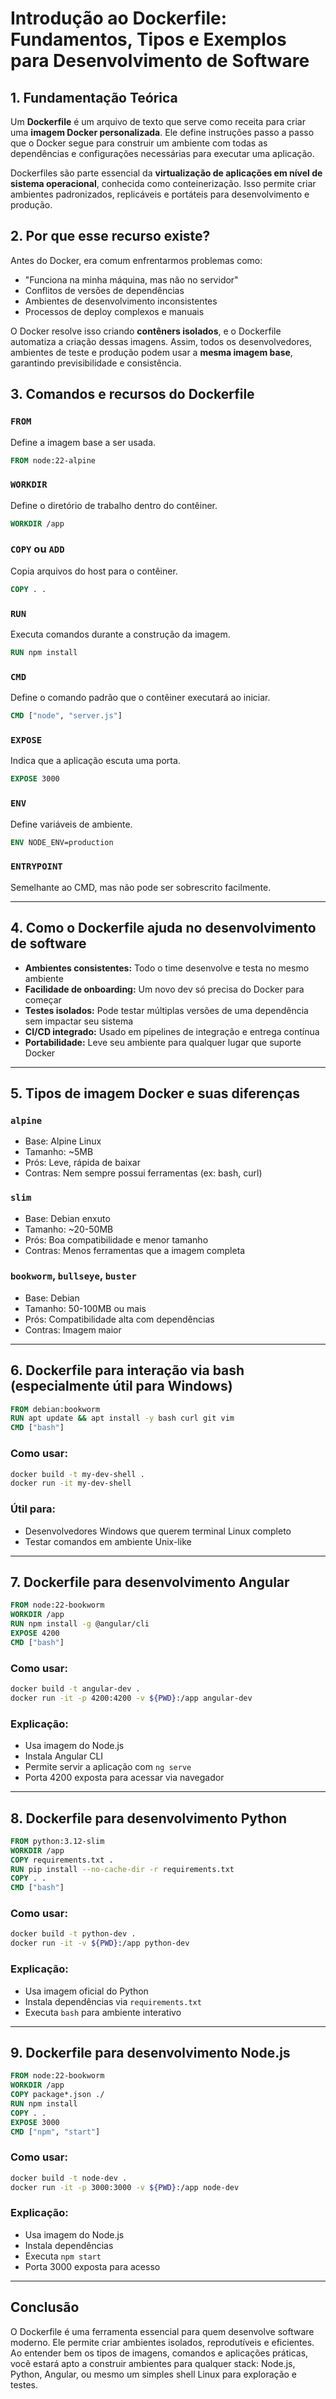 # Introdução ao Dockerfile: Fundamentos, Tipos e Exemplos para Desenvolvimento de Software

## 1. Fundamentação Teórica

Um **Dockerfile** é um arquivo de texto que serve como receita para criar uma **imagem Docker personalizada**. Ele define instruções passo a passo que o Docker segue para construir um ambiente com todas as dependências e configurações necessárias para executar uma aplicação.

Dockerfiles são parte essencial da **virtualização de aplicações em nível de sistema operacional**, conhecida como conteinerização. Isso permite criar ambientes padronizados, replicáveis e portáteis para desenvolvimento e produção.

## 2. Por que esse recurso existe?

Antes do Docker, era comum enfrentarmos problemas como:

- "Funciona na minha máquina, mas não no servidor"
- Conflitos de versões de dependências
- Ambientes de desenvolvimento inconsistentes
- Processos de deploy complexos e manuais

O Docker resolve isso criando **contêners isolados**, e o Dockerfile automatiza a criação dessas imagens. Assim, todos os desenvolvedores, ambientes de teste e produção podem usar a **mesma imagem base**, garantindo previsibilidade e consistência.

## 3. Comandos e recursos do Dockerfile

### `FROM`

Define a imagem base a ser usada.

```Dockerfile
FROM node:22-alpine
```

### `WORKDIR`

Define o diretório de trabalho dentro do contêiner.

```Dockerfile
WORKDIR /app
```

### `COPY` ou `ADD`

Copia arquivos do host para o contêiner.

```Dockerfile
COPY . .
```

### `RUN`

Executa comandos durante a construção da imagem.

```Dockerfile
RUN npm install
```

### `CMD`

Define o comando padrão que o contêiner executará ao iniciar.

```Dockerfile
CMD ["node", "server.js"]
```

### `EXPOSE`

Indica que a aplicação escuta uma porta.

```Dockerfile
EXPOSE 3000
```

### `ENV`

Define variáveis de ambiente.

```Dockerfile
ENV NODE_ENV=production
```

### `ENTRYPOINT`

Semelhante ao CMD, mas não pode ser sobrescrito facilmente.

------

## 4. Como o Dockerfile ajuda no desenvolvimento de software

- **Ambientes consistentes:** Todo o time desenvolve e testa no mesmo ambiente
- **Facilidade de onboarding:** Um novo dev só precisa do Docker para começar
- **Testes isolados:** Pode testar múltiplas versões de uma dependência sem impactar seu sistema
- **CI/CD integrado:** Usado em pipelines de integração e entrega contínua
- **Portabilidade:** Leve seu ambiente para qualquer lugar que suporte Docker

------

## 5. Tipos de imagem Docker e suas diferenças

### `alpine`

- Base: Alpine Linux
- Tamanho: ~5MB
- Prós: Leve, rápida de baixar
- Contras: Nem sempre possui ferramentas (ex: bash, curl)

### `slim`

- Base: Debian enxuto
- Tamanho: ~20-50MB
- Prós: Boa compatibilidade e menor tamanho
- Contras: Menos ferramentas que a imagem completa

### `bookworm`, `bullseye`, `buster`

- Base: Debian
- Tamanho: 50-100MB ou mais
- Prós: Compatibilidade alta com dependências
- Contras: Imagem maior

------

## 6. Dockerfile para interação via bash (especialmente útil para Windows)

```Dockerfile
FROM debian:bookworm
RUN apt update && apt install -y bash curl git vim
CMD ["bash"]
```

### Como usar:

```bash
docker build -t my-dev-shell .
docker run -it my-dev-shell
```

### Útil para:

- Desenvolvedores Windows que querem terminal Linux completo
- Testar comandos em ambiente Unix-like

------

## 7. Dockerfile para desenvolvimento Angular

```Dockerfile
FROM node:22-bookworm
WORKDIR /app
RUN npm install -g @angular/cli
EXPOSE 4200
CMD ["bash"]
```

### Como usar:

```bash
docker build -t angular-dev .
docker run -it -p 4200:4200 -v ${PWD}:/app angular-dev
```

### Explicação:

- Usa imagem do Node.js
- Instala Angular CLI
- Permite servir a aplicação com `ng serve`
- Porta 4200 exposta para acessar via navegador

------

## 8. Dockerfile para desenvolvimento Python

```Dockerfile
FROM python:3.12-slim
WORKDIR /app
COPY requirements.txt .
RUN pip install --no-cache-dir -r requirements.txt
COPY . .
CMD ["bash"]
```

### Como usar:

```bash
docker build -t python-dev .
docker run -it -v ${PWD}:/app python-dev
```

### Explicação:

- Usa imagem oficial do Python
- Instala dependências via `requirements.txt`
- Executa `bash` para ambiente interativo

------

## 9. Dockerfile para desenvolvimento Node.js

```Dockerfile
FROM node:22-bookworm
WORKDIR /app
COPY package*.json ./
RUN npm install
COPY . .
EXPOSE 3000
CMD ["npm", "start"]
```

### Como usar:

```bash
docker build -t node-dev .
docker run -it -p 3000:3000 -v ${PWD}:/app node-dev
```

### Explicação:

- Usa imagem do Node.js
- Instala dependências
- Executa `npm start`
- Porta 3000 exposta para acesso

------

## Conclusão

O Dockerfile é uma ferramenta essencial para quem desenvolve software moderno. Ele permite criar ambientes isolados, reprodutíveis e eficientes. Ao entender bem os tipos de imagens, comandos e aplicações práticas, você estará apto a construir ambientes para qualquer stack: Node.js, Python, Angular, ou mesmo um simples shell Linux para exploração e testes.